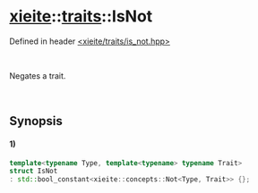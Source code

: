 # [xieite](../../xieite.md)\:\:[traits](../../traits.md)\:\:IsNot
Defined in header [<xieite/traits/is_not.hpp>](../../../include/xieite/traits/is_not.hpp)

&nbsp;

Negates a trait.

&nbsp;

## Synopsis
#### 1)
```cpp
template<typename Type, template<typename> typename Trait>
struct IsNot
: std::bool_constant<xieite::concepts::Not<Type, Trait>> {};
```
